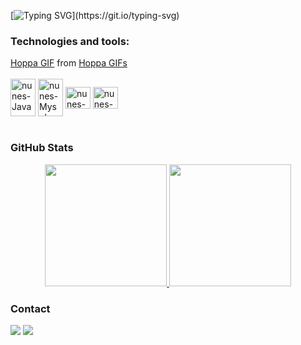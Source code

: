 [![Typing SVG](https://readme-typing-svg.herokuapp.com?font=Fira+Code&pause=1000&color=8938F7&width=435&lines=Hello+World!;My+name+is+Matheus+Nunes!;Welcome+to+my+profile!)](https://git.io/typing-svg)

### Technologies and tools:

<div class="tenor-gif-embed" data-postid="14937145239505858483" data-share-method="host" data-aspect-ratio="1.58599" data-width="100%">
  <a href="https://tenor.com/view/hoppa-gif-14937145239505858483">Hoppa GIF</a>
  from <a href="https://tenor.com/search/hoppa-gifs">Hoppa GIFs</a></div> <script type="text/javascript" async src="https://tenor.com/embed.js"></script>
</div>
<div style="display: inline_block"><br>
  
  <img align="center" alt="nunes-Java" height="60" width="40" src="https://cdn.jsdelivr.net/gh/devicons/devicon@latest/icons/java/java-original.svg">
  <img align="center" alt= "nunes-Mysql" height="60" width="40" src="https://cdn.jsdelivr.net/gh/devicons/devicon/icons/mysql/mysql-original-wordmark.svg">       
  <img align="center" alt="nunes-VS" height="35" width="40" src="https://cdn.jsdelivr.net/gh/devicons/devicon/icons/vscode/vscode-original.svg">
  <img align="center" alt="nunes-Git" height="35" width="40" src="https://cdn.jsdelivr.net/gh/devicons/devicon/icons/git/git-original.svg">
</div><br>

### GitHub Stats

<div align="center" style="display: flex; justify-content: center;">
  <a href="https://github.com/nuneszxd">
    <img height="195px" src="https://github-readme-stats.vercel.app/api?username=nuneszxd&show_icons=true&theme=one_dark_pro&include_all_commits=true&count_private=true"/>
    <img height="195px" src="https://github-readme-stats.vercel.app/api/top-langs/?username=nuneszxd&layout=compact&langs_count=7&theme=one_dark_pro"/>
  </a>
</div>
    
### Contact

<div> 
  <a href="https://www.linkedin.com/in/matheusnuneszx" target="_blank"><img src="https://img.shields.io/badge/-LinkedIn-%230077B5?style=for-the-badge&logo=linkedin&logoColor=white" target="_blank"></a> 
  <a href="mailto:matheusnuneszx@gmail.com"><img src="https://img.shields.io/badge/-Gmail-%23333?style=for-the-badge&logo=gmail&logoColor=white" target="_blank"></a>
</div>
